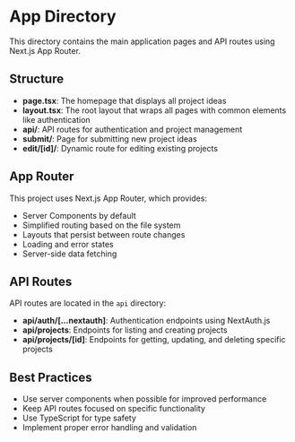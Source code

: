 # App Directory

This directory contains the main application pages and API routes using Next.js App Router.

## Structure

- **page.tsx**: The homepage that displays all project ideas
- **layout.tsx**: The root layout that wraps all pages with common elements like authentication
- **api/**: API routes for authentication and project management
- **submit/**: Page for submitting new project ideas
- **edit/[id]/**: Dynamic route for editing existing projects

## App Router

This project uses Next.js App Router, which provides:

- Server Components by default
- Simplified routing based on the file system
- Layouts that persist between route changes
- Loading and error states
- Server-side data fetching

## API Routes

API routes are located in the `api` directory:

- **api/auth/[...nextauth]**: Authentication endpoints using NextAuth.js
- **api/projects**: Endpoints for listing and creating projects
- **api/projects/[id]**: Endpoints for getting, updating, and deleting specific projects

## Best Practices

- Use server components when possible for improved performance
- Keep API routes focused on specific functionality
- Use TypeScript for type safety
- Implement proper error handling and validation
